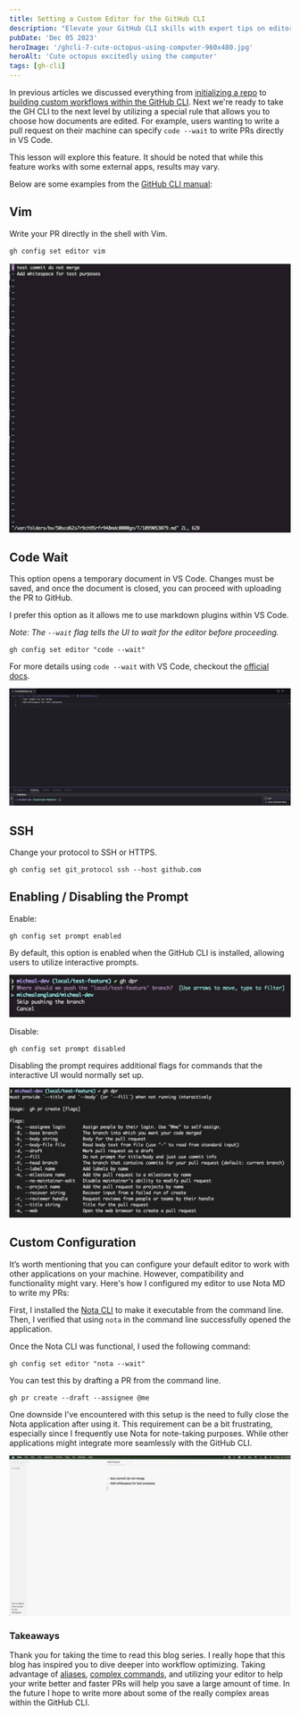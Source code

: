```yaml
---
title: Setting a Custom Editor for the GitHub CLI
description: "Elevate your GitHub CLI skills with expert tips on editor configurations and interactive prompts. Discover how to tailor the CLI to your workflow for maximum efficiency."
pubDate: 'Dec 05 2023'
heroImage: '/ghcli-7-cute-octopus-using-computer-960x480.jpg'
heroAlt: 'Cute octopus excitedly using the computer'
tags: [gh-cli]
---
```


In previous articles we discussed everything from [initializing a repo](/blog/ghcli-2-initializing-a-repo-with-the-github-cli/) to [building custom workflows within the GitHub CLI](/blog/ghcli-6-building-custom-github-cli-workflows/). Next we're ready to take the GH CLI to the next level by utilizing a special rule that allows you to choose how documents are edited. For example, users wanting to write a pull request on their machine can specify `code --wait` to write PRs directly in VS Code.

This lesson will explore this feature. It should be noted that while this feature works with some external apps, results may vary.

Below are some examples from the [GitHub CLI manual](https://cli.github.com/manual/gh_config_set):

## Vim
Write your PR directly in the shell with Vim.
```shell
gh config set editor vim
```

![Editing commits with Vim](./assets/ghcli-7-commit-editor.jpg)

## Code Wait
This option opens a temporary document in VS Code. Changes must be saved, and once the document is closed, you can proceed with uploading the PR to GitHub.

I prefer this option as it allows me to use markdown plugins within VS Code.

_Note: The `--wait` flag tells the UI to wait for the editor before proceeding._

```shell
gh config set editor "code --wait"
```

For more details using `code --wait` with VS Code, checkout the [official docs](https://code.visualstudio.com/docs/sourcecontrol/overview#_vs-code-as-git-editor).

![Editing commits with VS Code using code --wait](./assets/ghcli-7-commi-code-wait.jpg)

## SSH
Change your protocol to SSH or HTTPS.

```shell
gh config set git_protocol ssh --host github.com
```

## Enabling / Disabling the Prompt
Enable:
```shell
gh config set prompt enabled
```

By default, this option is enabled when the GitHub CLI is installed, allowing users to utilize interactive prompts.

![GH CLI interactive prompts allow the interactive UI within terminal](./assets/ghcli-7-interactive-prompts.jpg)

Disable:
```shell
gh config set prompt disabled
```

Disabling the prompt requires additional flags for commands that the interactive UI would normally set up.

![Disable the GH CLI interactive prompts allows for fast updates with preconfigured commands](./assets/ghcli-7-interactive-prompts-disabled.jpg)

## Custom Configuration
It’s worth mentioning that you can configure your default editor to work with other applications on your machine. However, compatibility and functionality might vary. Here's how I configured my editor to use Nota MD to write my PRs:

First, I installed the [Nota CLI](https://docs.nota.md/command-line-interface) to make it executable from the command line. Then, I verified that using `nota` in the command line successfully opened the application.

Once the Nota CLI was functional, I used the following command:

```shell
gh config set editor "nota --wait"
```

You can test this by drafting a PR from the command line.

```shell
gh pr create --draft --assignee @me
```

One downside I've encountered with this setup is the need to fully close the Nota application after using it. This requirement can be a bit frustrating, especially since I frequently use Nota for note-taking purposes. While other applications might integrate more seamlessly with the GitHub CLI.

![Using Nota as an editor with the GitHub CLI.](./assets/ghcli-7-nota-editor.png)

### Takeaways
Thank you for taking the time to read this blog series. I really hope that this blog has inspired you to dive deeper into workflow optimizing. Taking advantage of [aliases](/blog/ghcli-5-creating-and-managing-github-cli-aliases/), [complex commands](/blog/ghcli-4-building-custom-github-cli-commands/), and utilizing your editor to help your write better and faster PRs will help you save a large amount of time. In the future I hope to write more about some of the really complex areas within the GitHub CLI.